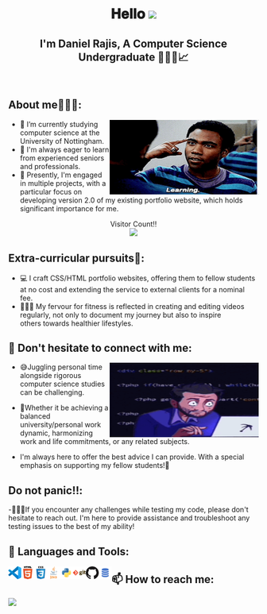 <h1 align="center">
  <a target="_blank">
  </a>
  𝐇𝐞𝐥𝐥𝐨
  <a target="_blank">
    <img src="https://github.com/JayantGoel001/JayantGoel001/blob/master/GIF/Hi.gif" width="40px" />
  </a>
</h1>
<h2 align="center">I'm Daniel Rajis, A Computer Science Undergraduate 👨🏾‍💻📈</h2>  
  <br/>

## About me🚶🏾‍♂️:

<a target="_blank">
  <img align="right" height="150" width="300px" margin-top = "-10px" alt="GIF" src="childishgambinolearning.gif">
</a>

- 🌱 I’m currently studying computer science at the University of Nottingham.
- 🧠 I'm always eager to learn from experienced seniors and professionals.
- 🔭 Presently, I'm engaged in multiple projects, with a particular focus on developing version 2.0 of my existing portfolio website, which 
     holds significant importance for me.


<p align="center"> 
  Visitor Count‼️<br>
  <img src="https://profile-counter.glitch.me/danielrajis03/count.svg" />
</p>

## Extra-curricular pursuits🚀:

- 💻 I craft CSS/HTML portfolio websites, offering them to fellow students at no cost and extending the service to external clients for a 
     nominal fee.
- 🏋🏾‍♂️ My fervour for fitness is reflected in creating and editing videos regularly, not only to document my journey but also to inspire     
     others towards healthier lifestyles. 


 

## 💬 Don't hesitate to connect with me:

<a target="_blank">
  <img align="right" height="150" width="300px" margin-top = "-10px" alt="GIF" src="guycodingnosleep.gif">
</a>

  - 😅Juggling personal time alongside rigorous computer science studies can be challenging. 
  
 - 🤝Whether it be achieving a balanced university/personal work dynamic, harmonizing work and life commitments, or any related subjects.
 -  I'm always here to offer the best advice I can provide. With a special emphasis on supporting my fellow students!🤝
     
## Do not panic‼️:

  -👨🏾‍💻If you encounter any challenges while testing my code, please don't hesitate to reach out. I'm here to provide assistance and troubleshoot any       testing issues to the best of my ability!

## 🚀 Languages and Tools:
<img align="left" alt="Visual Studio Code" width="26px" src="https://raw.githubusercontent.com/github/explore/80688e429a7d4ef2fca1e82350fe8e3517d3494d/topics/visual-studio-code/visual-studio-code.png" />
<img align="left" alt="HTML5" width="26px" src="https://raw.githubusercontent.com/github/explore/80688e429a7d4ef2fca1e82350fe8e3517d3494d/topics/html/html.png" />
<img align="left" alt="CSS" width="26px" src="https://raw.githubusercontent.com/github/explore/80688e429a7d4ef2fca1e82350fe8e3517d3494d/topics/css/css.png" />
<img align="left" alt="Java" width="26px" src="https://raw.githubusercontent.com/github/explore/80688e429a7d4ef2fca1e82350fe8e3517d3494d/topics/java/java.png" />
<img align="left" alt="Python" width="26px" src="https://raw.githubusercontent.com/github/explore/80688e429a7d4ef2fca1e82350fe8e3517d3494d/topics/python/python.png" />
<img align="left" alt="Git" width="26px" src="https://raw.githubusercontent.com/github/explore/80688e429a7d4ef2fca1e82350fe8e3517d3494d/topics/git/git.png" />
<img align="left" alt="GitHub" width="26px" src="https://raw.githubusercontent.com/github/explore/78df643247d429f6cc873026c0622819ad797942/topics/github/github.png" />
<img align="left" alt="SQL" width="26px" src="https://raw.githubusercontent.com/github/explore/80688e429a7d4ef2fca1e82350fe8e3517d3494d/topics/sql/sql.png" />

## 📫 How to reach me: 
<p align="left">

<a href = "https://www.linkedin.com/in/daniel-rajis-952055256/
"><img src="https://img.icons8.com/fluent/48/000000/linkedin.png"/></a>




